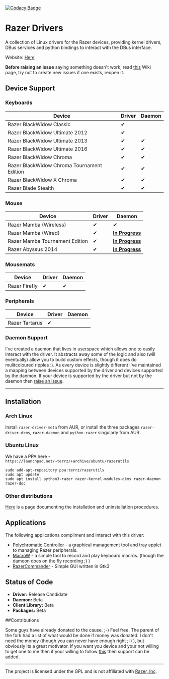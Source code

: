 [![Codacy Badge](https://api.codacy.com/project/badge/Grade/fd36d0d76e9842c4a7d67118bd01b275)](https://www.codacy.com/app/terry_5/razer-drivers?utm_source=github.com&amp;utm_medium=referral&amp;utm_content=terrycain/razer-drivers&amp;utm_campaign=Badge_Grade)

# Razer Drivers

A collection of Linux drivers for the Razer devices, providing kernel drivers, DBus services and python bindings to interact with the DBus interface.

Website: [Here](https://terrycain.github.io/razer-drivers/)

**Before raising an issue** saying something doesn't work, read [this](https://github.com/terrycain/razer-drivers/wiki/Troubleshooting) Wiki page, try not to create new issues if one exists, reopen it.

## Device Support
### Keyboards
| Device                                      | Driver | Daemon |
| ------------------------------------------- | ------ | ------ |
| Razer BlackWidow Classic                    | ✔ |    |
| Razer BlackWidow Ultimate 2012              | ✔ |    |
| Razer BlackWidow Ultimate 2013              | ✔ | ✔ |
| Razer BlackWidow Ultimate 2016              | ✔ | ✔ |
| Razer BlackWidow Chroma                     | ✔ | ✔ |
| Razer BlackWidow Chroma Tournament Edition  | ✔ | ✔ |
| Razer BlackWidow X Chroma                   | ✔ | ✔ |
| Razer Blade Stealth                         | ✔ | ✔ |

### Mouse
| Device                          | Driver | Daemon |
| ------------------------------- | ------ | ------ |
| Razer Mamba (Wireless)          | ✔ | ✔ ||
| Razer Mamba (Wired)             | ✔ | **[In Progress](https://github.com/terrycain/razer-drivers/issues/44)** |
| Razer Mamba Tournament Edition  | ✔ | **[In Progress](https://github.com/terrycain/razer-drivers/issues/44)** |
| Razer Abyssus 2014              | ✔ | **[In Progress](https://github.com/terrycain/razer-drivers/issues/44)** |

### Mousemats
| Device        | Driver | Daemon |
| ------------- | ------ | ------ |
| Razer Firefly | ✔ | ✔ |

### Peripherals
| Device          | Driver | Daemon |
| --------------- | ------ | ------ |
| Razer Tartarus  | ✔ |  |

### Daemon Support
I've created a daemon that lives in userspace which allows one to easily interact with the driver. It abstracts away some of the logic and also (will eventually) allow you to build
custom effects, though it does do mulitcoloured ripples :). As every device is slightly different I've maintained a mapping between devices supported by the driver and devices supported
by the daemon. If your device is supported by the driver but not by the daemon then [raise an issue](https://github.com/terrycain/razer-drivers/issues/new).

---

## Installation

### Arch Linux

Install `razer-driver-meta` from AUR, or install the three packages `razer-driver-dkms`, `razer-daemon` and `python-razer` singularly from AUR.

### Ubuntu Linux
We have a PPA here - `https://launchpad.net/~terrz/+archive/ubuntu/razerutils`

```
sudo add-apt-repository ppa:terrz/razerutils
sudo apt update
sudo apt install python3-razer razer-kernel-modules-dkms razer-daemon razer-doc
```

### Other distributions

[Here](https://github.com/terrycain/razer-drivers/wiki/Installation) is a page documenting the installation and uninstallation procedures.

## Applications

The following applications compliment and interact with this driver:

* [Polychromatic Controller](https://github.com/lah7/polychromatic-controller) - a graphical management tool and tray applet to managing Razer peripherals.
* [MacroW](https://github.com/igorbb/MacroW) - a simple tool to record and play keyboard macros. (though the dameon does on the fly recording ;) )
* [RazerCommander](https://github.com/GabMus/razerCommander) - Simple GUI written in Gtk3

## Status of Code

 - **Driver:** Release Candidate
 - **Daemon:** Beta
 - **Client Library:** Beta
 - **Packages:** Beta

##Contributions

Some guys have already donated to the cause. ;-) Feel free.
The parent of the fork had a list of what would be done if money was donated. I don't need the money (though you can never have enough right ;-) ), but obviously its a great motivator.
If you want you device and your not willing to get one to me then if your willing to follow [this](https://github.com/terrycain/razer-drivers/wiki/Reverse-Engineering-USB-Protocol) then support can be added.

---

The project is licensed under the GPL and is not affiliated with [Razer, Inc](http://www.razerzone.com/).

